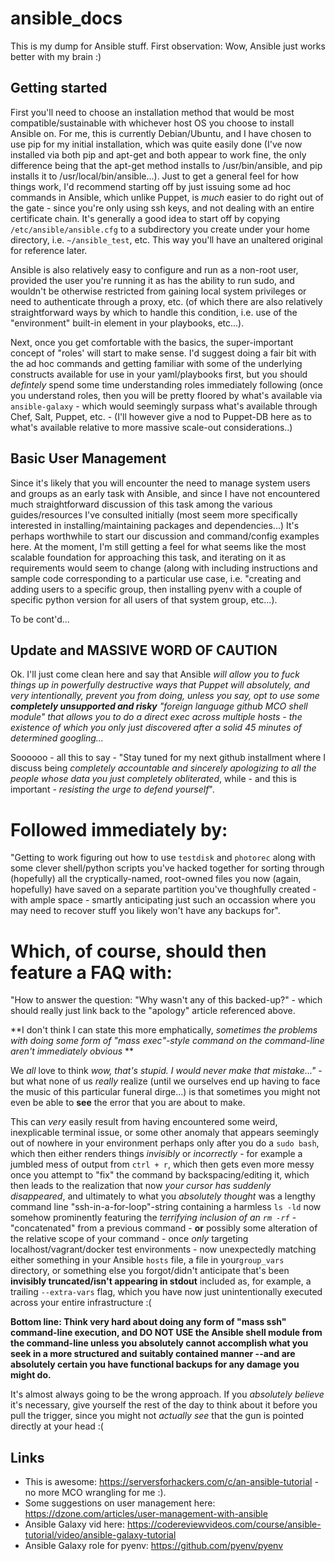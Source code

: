 # ansible_docs

This is my dump for Ansible stuff. First observation: Wow, Ansible just works better with my brain :)

## Getting started

First you'll need to choose an installation method that would be most compatible/sustainable with whichever host OS you choose to install Ansible on.  For me, this is currently Debian/Ubuntu, and I have chosen to use pip for my initial installation, which was quite easily done (I've now installed via both pip and apt-get and both appear to work fine, the only difference being that the apt-get method installs to /usr/bin/ansible, and pip installs it to /usr/local/bin/ansible...). Just to get a general feel for how things work, I'd recommend starting off by just issuing some ad hoc commands in Ansible, which unlike Puppet, is *much* easier to do right out of the gate - since you're only using ssh keys, and not dealing with an entire certificate chain.  It's generally a good idea to start off by copying `/etc/ansible/ansible.cfg` to a subdirectory you create under your home directory, i.e. `~/ansible_test`, etc.  This way you'll have an unaltered original for reference later.

Ansible is also relatively easy to configure and run as a non-root user, provided the user you're running it as has the ability to run sudo, and wouldn't be otherwise restricted from gaining local system privileges or need to authenticate through a proxy, etc. (of which there are also relatively straightforward ways by which to handle this condition, i.e. use of the "environment" built-in element in your playbooks, etc...).

Next, once you get comfortable with the basics, the super-important concept of "roles' will start to make sense.  I'd suggest doing a fair bit with the ad hoc commands and getting familiar with some of the underlying constructs available for use in your yaml/playbooks first, but you should *defintely* spend some time understanding roles immediately following (once you understand roles, then you will be pretty floored by what's available via `ansible-galaxy` - which would seemingly surpass what's available through Chef, Salt, Puppet, etc. - (I'll however give a nod to Puppet-DB here as to what's available relative to more massive scale-out considerations..)

## Basic User Management
Since it's likely that you will encounter the need to manage system users and groups as an early task with Ansible, and since I have not encountered much straightforward discussion of this task among the various guides/resources I've consulted initially (most seem more specifically interested in installing/maintaining packages and dependencies...) It's perhaps worthwhile to start our discussion and command/config examples here. At the moment, I'm still getting a feel for what seems like the most scalable foundation for approaching this task, and iterating on it as requirements would seem to change (along with including instructions and sample code corresponding to a particular use case, i.e. "creating and adding users to a specific group, then installing pyenv with a couple of specific python version for all users of that system group, etc...).

To be cont'd...

## **Update and MASSIVE WORD OF CAUTION**

Ok. I'll just come clean here and say that Ansible *will allow you to fuck things up in powerfully destructive ways that Puppet will absolutely, and very intentionally, prevent you from doing, unless you say, opt to use some **completely unsupported and risky** "foreign language github MCO shell module" that allows you to do a direct exec across multiple hosts - the existence of which you only just discovered after a solid 45 minutes of determined googling...*

Soooooo - all this to say - "Stay tuned for my next github installment where I discuss being *completely accountable and sincerely apologizing to all the people whose data you just completely obliterated*, while - and this is important - *resisting the urge to defend yourself*".

# Followed immediately by: 

"Getting to work figuring out how to use `testdisk` and `photorec` along with some clever shell/python scripts you've hacked together for sorting through (hopefully) all the cryptically-named, root-owned files you now (again, hopefully) have saved on a separate partition you've thoughfully created - with ample space - smartly anticipating just such an occassion where you may need to recover stuff you likely won't have any backups for".

# Which, of course, should then feature a FAQ with:

"How to answer the question: "Why wasn't any of this backed-up?" - which should really just link back to the "apology" article referenced above.

**I don't think I can state this more emphatically, *sometimes the problems with doing some form of "mass exec"-style command on the command-line aren't immediately obvious* **

We *all* love to think *wow, that's stupid. I would never make that mistake..."* - but what none of us *really* realize (until we ourselves end up having to face the music of this particular funeral dirge...) is that sometimes you might not even be able to **see** the error that you are about to make.  

This can *very* easily result from having encountered some weird, inexplicable terminal issue, or some other anomaly that appears seemingly out of nowhere in your environment perhaps only after you do a `sudo bash`, which then either renders things *invisibly* or *incorrectly* - for example a jumbled mess of output from `ctrl + r`, which then gets even more messy once you attempt to "fix" the command by backspacing/editing it, which then leads to the realization that now *your cursor has suddenly disappeared*, and ultimately to what you *absolutely thought* was a lengthy command line "ssh-in-a-for-loop"-string containing a harmless `ls -ld` now somehow prominently featuring the *terrifying inclusion of an `rm -rf`* - "concatenated" from a previous command - **or** possibly some alteration of the relative scope of your command - once *only* targeting localhost/vagrant/docker test environments - now unexpectedly matching either something in your Ansible `hosts` file, a file in your`group_vars` directory, or something else you forgot/didn't anticipate that's been **invisibly truncated/isn't appearing in stdout** included as, for example, a trailing `--extra-vars` flag, which you have now just unintentionally executed across your entire infrastructure :( 

**Bottom line: Think very hard about doing any form of "mass ssh" command-line execution, and DO NOT USE the Ansible shell module from the command-line unless you absolutely cannot accomplish what you seek in a more structured and suitably contained manner --and are absolutely certain you have functional backups for any damage you might do.** 

It's almost always going to be the wrong approach.  If you *absolutely believe* it's necessary, give yourself the rest of the day to think about it before you pull the trigger, since you might not *actually see* that the gun is pointed directly at your head :(


## Links
- This is awesome: https://serversforhackers.com/c/an-ansible-tutorial - no more MCO wrangling for me :).
- Some suggestions on user management here: https://dzone.com/articles/user-management-with-ansible
- Ansible Galaxy vid here: https://codereviewvideos.com/course/ansible-tutorial/video/ansible-galaxy-tutorial
- Ansible Galaxy role for pyenv: https://github.com/pyenv/pyenv
